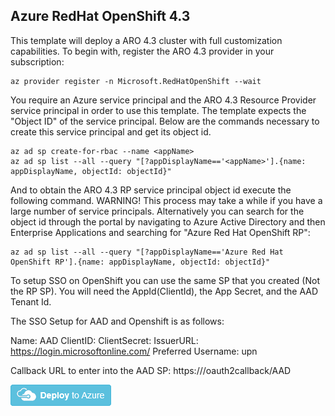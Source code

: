 ## Azure RedHat OpenShift 4.3

This template will deploy a ARO 4.3 cluster with full customization capabilities. 
To begin with, register the ARO 4.3 provider in your subscription:

```
az provider register -n Microsoft.RedHatOpenShift --wait
```

You require an Azure service principal and the ARO 4.3 Resource Provider service principal in order to use this template. The template expects the "Object ID" of the service principal. Below are the commands necessary to create this service principal and get its object id.

```
az ad sp create-for-rbac --name <appName>
az ad sp list --all --query "[?appDisplayName=='<appName>'].{name: appDisplayName, objectId: objectId}"
```

And to obtain the ARO 4.3 RP service principal object id execute the following command. WARNING! This process may take a while if you have a large number of service principals. Alternatively you can search for the object id through the portal by navigating to Azure Active Directory and then Enterprise Applications and searching for "Azure Red Hat OpenShift RP":

```
az ad sp list --all --query "[?appDisplayName=='Azure Red Hat OpenShift RP'].{name: appDisplayName, objectId: objectId}"
```
To setup SSO on OpenShift you can use the same SP that you created (Not the RP SP). You will need the AppId(ClientId), the App Secret, and the AAD Tenant Id.

The SSO Setup for AAD and Openshift is as follows:

Name: AAD
ClientID: <AppId>
ClientSecret: <App Secret>
IssuerURL: https://login.microsoftonline.com/<AADTenantID>
Preferred Username: upn

Callback URL to enter into the AAD SP:
https://<cluster-console-url>/oauth2callback/AAD

<a href="https://portal.azure.com/#create/Microsoft.Template/uri/https%3A%2F%2Fraw.githubusercontent.com%2Fjmo808%2farm-aro43%2fmaster%2Fazuredeploy.json" target="_blank">
  
<img src="https://raw.githubusercontent.com/Azure/azure-quickstart-templates/master/1-CONTRIBUTION-GUIDE/images/deploytoazure.png"/>
</a>
